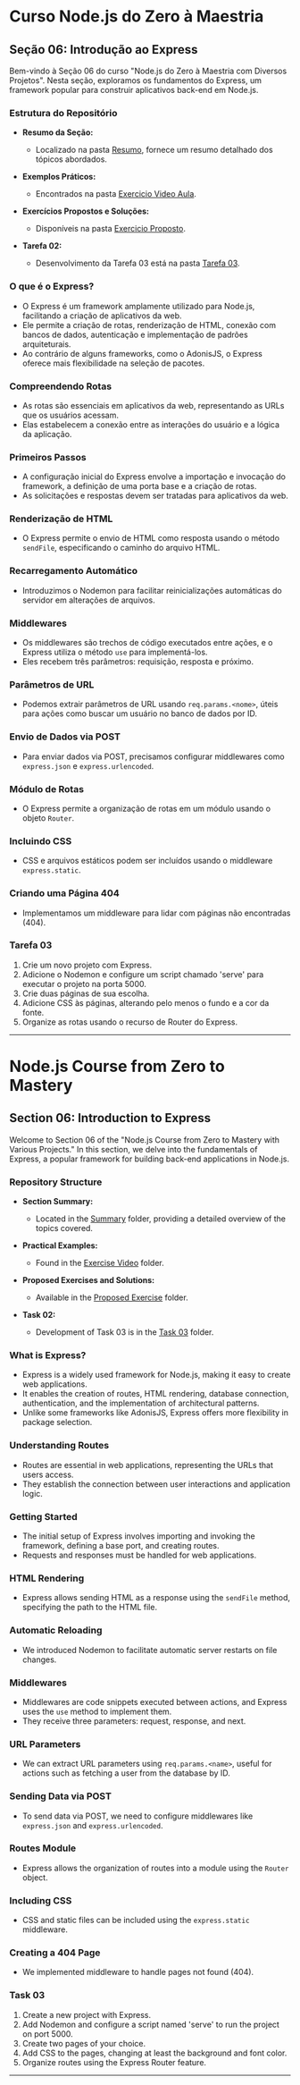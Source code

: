 # Curso Node.js do Zero à Maestria

## Seção 06: Introdução ao Express

Bem-vindo à Seção 06 do curso "Node.js do Zero à Maestria com Diversos Projetos". Nesta seção, exploramos os fundamentos do Express, um framework popular para construir aplicativos back-end em Node.js.

### Estrutura do Repositório

- **Resumo da Seção:**
  - Localizado na pasta [Resumo](./RESUMO/), fornece um resumo detalhado dos tópicos abordados.

- **Exemplos Práticos:**
  - Encontrados na pasta [Exercicio Video Aula](./EXERCICIOS/EXERCICIO%20VIDEO%20AULA/).

- **Exercícios Propostos e Soluções:**
  - Disponíveis na pasta [Exercicio Proposto](./EXERCICIOS/EXERCICIO%20PROPOSTO/).

- **Tarefa 02:**
  - Desenvolvimento da Tarefa 03 está na pasta [Tarefa 03](./EXERCICIOS/EXERCICIO%20PROPOSTO/sc06-node-exercicios/tarefa_03/).


### O que é o Express?
- O Express é um framework amplamente utilizado para Node.js, facilitando a criação de aplicativos da web.
- Ele permite a criação de rotas, renderização de HTML, conexão com bancos de dados, autenticação e implementação de padrões arquiteturais.
- Ao contrário de alguns frameworks, como o AdonisJS, o Express oferece mais flexibilidade na seleção de pacotes.

### Compreendendo Rotas
- As rotas são essenciais em aplicativos da web, representando as URLs que os usuários acessam.
- Elas estabelecem a conexão entre as interações do usuário e a lógica da aplicação.

### Primeiros Passos
- A configuração inicial do Express envolve a importação e invocação do framework, a definição de uma porta base e a criação de rotas.
- As solicitações e respostas devem ser tratadas para aplicativos da web.

### Renderização de HTML
- O Express permite o envio de HTML como resposta usando o método `sendFile`, especificando o caminho do arquivo HTML.

### Recarregamento Automático
- Introduzimos o Nodemon para facilitar reinicializações automáticas do servidor em alterações de arquivos.

### Middlewares
- Os middlewares são trechos de código executados entre ações, e o Express utiliza o método `use` para implementá-los.
- Eles recebem três parâmetros: requisição, resposta e próximo.

### Parâmetros de URL
- Podemos extrair parâmetros de URL usando `req.params.<nome>`, úteis para ações como buscar um usuário no banco de dados por ID.

### Envio de Dados via POST
- Para enviar dados via POST, precisamos configurar middlewares como `express.json` e `express.urlencoded`.

### Módulo de Rotas
- O Express permite a organização de rotas em um módulo usando o objeto `Router`.

### Incluindo CSS
- CSS e arquivos estáticos podem ser incluídos usando o middleware `express.static`.

### Criando uma Página 404
- Implementamos um middleware para lidar com páginas não encontradas (404).

### Tarefa 03
1. Crie um novo projeto com Express.
2. Adicione o Nodemon e configure um script chamado 'serve' para executar o projeto na porta 5000.
3. Crie duas páginas de sua escolha.
4. Adicione CSS às páginas, alterando pelo menos o fundo e a cor da fonte.
5. Organize as rotas usando o recurso de Router do Express.

***

# Node.js Course from Zero to Mastery

## Section 06: Introduction to Express

Welcome to Section 06 of the "Node.js Course from Zero to Mastery with Various Projects." In this section, we delve into the fundamentals of Express, a popular framework for building back-end applications in Node.js.

### Repository Structure

- **Section Summary:**
  - Located in the [Summary](./RESUMO/) folder, providing a detailed overview of the topics covered.

- **Practical Examples:**
  - Found in the [Exercise Video](./EXERCICIOS/EXERCICIO%20VIDEO%20AULA/) folder.

- **Proposed Exercises and Solutions:**
  - Available in the [Proposed Exercise](./EXERCICIOS/EXERCICIO%20PROPOSTO/) folder.

- **Task 02:**
  - Development of Task 03 is in the [Task 03](./EXERCICIOS/EXERCICIO%20PROPOSTO/sc06-node-exercises/tarefa_03/) folder.

### What is Express?
- Express is a widely used framework for Node.js, making it easy to create web applications.
- It enables the creation of routes, HTML rendering, database connection, authentication, and the implementation of architectural patterns.
- Unlike some frameworks like AdonisJS, Express offers more flexibility in package selection.

### Understanding Routes
- Routes are essential in web applications, representing the URLs that users access.
- They establish the connection between user interactions and application logic.

### Getting Started
- The initial setup of Express involves importing and invoking the framework, defining a base port, and creating routes.
- Requests and responses must be handled for web applications.

### HTML Rendering
- Express allows sending HTML as a response using the `sendFile` method, specifying the path to the HTML file.

### Automatic Reloading
- We introduced Nodemon to facilitate automatic server restarts on file changes.

### Middlewares
- Middlewares are code snippets executed between actions, and Express uses the `use` method to implement them.
- They receive three parameters: request, response, and next.

### URL Parameters
- We can extract URL parameters using `req.params.<name>`, useful for actions such as fetching a user from the database by ID.

### Sending Data via POST
- To send data via POST, we need to configure middlewares like `express.json` and `express.urlencoded`.

### Routes Module
- Express allows the organization of routes into a module using the `Router` object.

### Including CSS
- CSS and static files can be included using the `express.static` middleware.

### Creating a 404 Page
- We implemented middleware to handle pages not found (404).

### Task 03
1. Create a new project with Express.
2. Add Nodemon and configure a script named 'serve' to run the project on port 5000.
3. Create two pages of your choice.
4. Add CSS to the pages, changing at least the background and font color.
5. Organize routes using the Express Router feature.

***